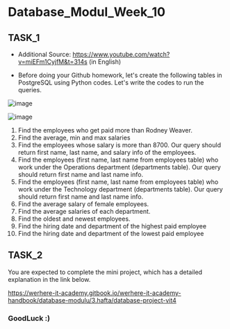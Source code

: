# Database_Modul_Week_10

## TASK_1

- Additional Source: https://www.youtube.com/watch?v=miEFm1CyjfM&t=314s (in English)
* Before doing your Github homework, let's create the following tables in PostgreSQL using Python codes. Let's write the codes to run the queries.

![image](https://github.com/user-attachments/assets/a56283aa-2e46-4cb0-86ec-eeb7837ed520)

  
![image](https://github.com/user-attachments/assets/e5be4d85-0781-48aa-b640-1b559be37de4)


1. Find the employees who get paid more than Rodney Weaver.
2. Find the average, min and max salaries
3. Find the employees whose salary is more than 8700. Our query should return first name, last name, and salary info of the employees.
4. Find the employees (first name, last name from employees table) who work under the Operations department (departments table). Our query should return first name and last name info.
5. Find the employees (first name, last name from employees table) who work under the Technology department (departments table). Our query should return first name and last name info.
6. Find the average salary of female employees. 
7. Find the average salaries of each department.
8. Find the oldest and newest employees. 
9. Find the hiring date and department of the highest paid employee
10. Find the hiring date and department of the lowest paid employee

## TASK_2

You are expected to complete the mini project, which has a detailed explanation in the link below.

https://werhere-it-academy.gitbook.io/werhere-it-academy-handbook/database-modulu/3.hafta/database-project-vit4


### GoodLuck :)
